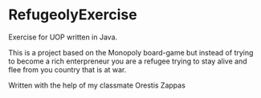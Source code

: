 # RefugeolyExercise
Exercise for UOP written in Java.

This is a project based on the Monopoly board-game 
but instead of trying to become a rich enterpreneur
you are a refugee trying to stay alive and flee from
you country that is at war.


Written with the help of my classmate Orestis Zappas

